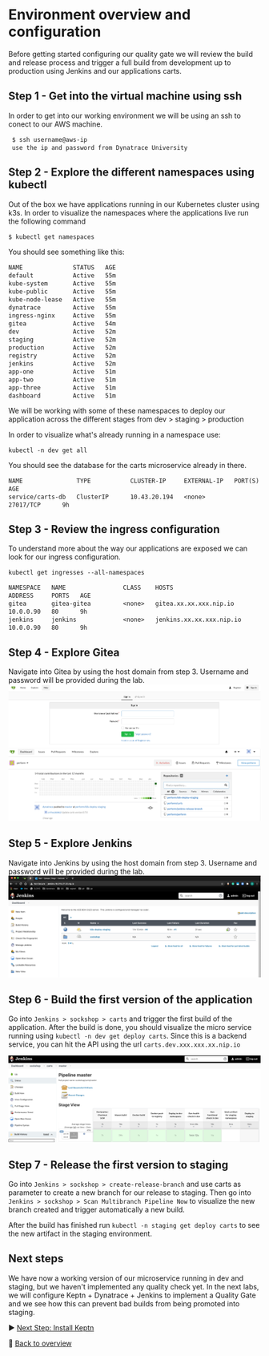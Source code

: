 # Environment overview and configuration
Before getting started configuring our quality gate we will review the build and release process and trigger a full build from development up to production using Jenkins and our applications carts.

## Step 1 - Get into the virtual machine using ssh
In order to get into our working environment we will be using an ssh to conect to our AWS machine. 
```(bash)
 $ ssh username@aws-ip 
 use the ip and password from Dynatrace University
```

## Step 2 - Explore the different namespaces using kubectl
Out of the box we have applications running in our Kubernetes cluster using k3s. In order to visualize the namespaces where the applications live run the following command 
```(bash)
$ kubectl get namespaces
```
You should see something like this: 

```(bash)
NAME              STATUS   AGE
default           Active   55m
kube-system       Active   55m
kube-public       Active   55m
kube-node-lease   Active   55m
dynatrace         Active   55m
ingress-nginx     Active   55m
gitea             Active   54m
dev               Active   52m
staging           Active   52m
production        Active   52m
registry          Active   52m
jenkins           Active   52m
app-one           Active   51m
app-two           Active   51m
app-three         Active   51m
dashboard         Active   51m
```
We will be working with some of these namespaces to deploy our application across the different stages from dev > staging > production

In order to visualize what's already running in a namespace use:

```(bash)
kubectl -n dev get all 
```
You should see the database for the carts microservice already in there.
```(bash)
NAME               TYPE           CLUSTER-IP     EXTERNAL-IP   PORT(S)        AGE
service/carts-db   ClusterIP      10.43.20.194   <none>        27017/TCP      9h
```
## Step 3 - Review the ingress configuration
To understand more about the way our applications are exposed we can look for our ingress configuration. 

```(bash)
kubectl get ingresses --all-namespaces
```
```(bash)
NAMESPACE   NAME                CLASS    HOSTS                                      ADDRESS     PORTS   AGE
gitea       gitea-gitea         <none>   gitea.xx.xx.xxx.nip.io                  10.0.0.90   80      9h
jenkins     jenkins             <none>   jenkins.xx.xx.xxx.nip.io                10.0.0.90   80      9h
```
## Step 4 - Explore Gitea
Navigate into Gitea by using the host domain from step 3. Username and password will be provided during the lab.
![gitea](./assets/pre-build.png)
![repos](./assets/repos.png)

## Step 5 - Explore Jenkins
Navigate into Jenkins by using the host domain from step 3. Username and password will be provided during the lab.
![jenkins](./assets/jenkins.png)


## Step 6 - Build the first version of the application
Go into `Jenkins > sockshop > carts` and trigger the first build of the application. After the build is done, you should visualize the micro service running using ```kubectl -n dev get deploy carts```. Since this is a backend service, you can hit the API using the url `carts.dev.xxx.xxx.xx.nip.io`

![carts](./assets/carts-pipeline.png)

## Step 7 - Release the first version to staging
Go into `Jenkins > sockshop > create-release-branch` and use carts as parameter to create a new branch for our release to staging. Then go into `Jenkins > sockshop > Scan Multibranch Pipeline Now` to visualize the new branch created and trigger automatically a new build.

After the build has finished run `kubectl -n staging get deploy carts` to see the new artifact in the staging environment.

## Next steps
We have now a working version of our microservice running in dev and staging, but we haven't implemented any quality check yet. In the next labs, we will configure Keptn + Dynatrace + Jenkins to implement a Quality Gate and we see how this can prevent bad builds from being promoted into staging.


:arrow_forward: [Next Step: Install Keptn](../02_Configure_Keptn_Dynatrace_Integration)

:arrow_up_small: [Back to overview](../)


